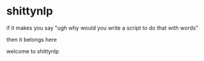 shittynlp
=====
if it makes you say "ugh why would you write a script to do that with words"

then it belongs here

welcome to shittynlp
